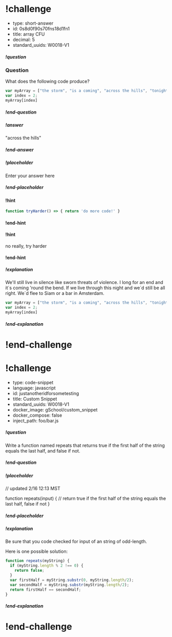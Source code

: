 # !challenge

* type: short-answer
* id: 0s8d0f90s70fns18d1fn1
* title: array CFU
* decimal: 5
* standard_uuids: W0018-V1

##### !question

### Question

What does the following code produce?

```javascript
var myArray = ["the storm", "is a coming", "across the hills", "tonight"];
var index = 2;
myArray[index]
```

##### !end-question

##### !answer

"across the hills"

##### !end-answer



##### !placeholder

Enter your answer here

##### !end-placeholder

#### !hint

```js
function tryHarder() => { return 'do more code!' }
```

#### !end-hint


#### !hint

no really, try harder

#### !end-hint


##### !explanation

We'll still live in silence like sworn threats of violence.
I long for an end and it´s coming 'round the bend.
If we live through this night and we´d still be all right.
We´d flee to Siam or a bar in Amsterdam.


```js
var myArray = ["the storm", "is a coming", "across the hills", "tonight"];
var index = 2;
myArray[index]
```

##### !end-explanation

# !end-challenge

# !challenge

* type: code-snippet
* language: javascript
* id: justanotheridforsometesting
* title: Custom Snippet
* standard_uuids: W0018-V1
* docker_image: gSchool/custom_snippet
* docker_compose: false
* inject_path: foo/bar.js

##### !question

Write a function named repeats that returns true if the first half of the string equals the last half, and false if not.

##### !end-question

##### !placeholder

// updated 2/16 12:13 MST

function repeats(input) {
// return true if the first half of the string equals the last half, false if not
}

##### !end-placeholder

##### !explanation

Be sure that you code checked for input of an string of odd-length.

Here is one possible solution:

```js
function repeats(myString) {
  if (myString.length % 2 !== 0) {
    return false;
  }
  var firstHalf = myString.substr(0, myString.length/2);
  var secondHalf = myString.substr(myString.length/2);
  return firstHalf == secondHalf;
}
```

##### !end-explanation

# !end-challenge
